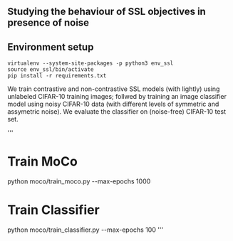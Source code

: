 ## Studying the behaviour of SSL objectives in presence of noise 

## Environment setup
```
virtualenv --system-site-packages -p python3 env_ssl
source env_ssl/bin/activate
pip install -r requirements.txt
```

We train contrastive and non-contrastive SSL models (with lightly) using unlabeled CIFAR-10 training images; follwed by training an image classifier model using noisy CIFAR-10 data (with different levels of symmetric and assymetric noise). We evaluate the classifier on (noise-free) CIFAR-10 test set.

'''
# Train MoCo 
python moco/train_moco.py --max-epochs 1000

# Train Classifier
python moco/train_classifier.py --max-epochs 100
'''
